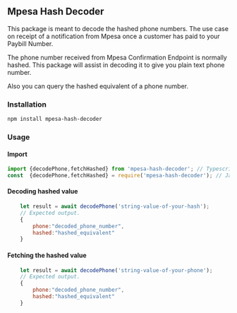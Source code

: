 ## Mpesa Hash Decoder

This package is meant to decode the hashed phone numbers. The use case on receipt of a notification from Mpesa once a customer has paid to your Paybill Number.

The phone number received from Mpesa Confirmation Endpoint is normally hashed. This package will assist in decoding it to give you plain text phone number.

Also you can query the hashed equivalent of a phone number.

### Installation

```bash
npm install mpesa-hash-decoder
```

### Usage

#### Import

```js
import {decodePhone,fetchHashed} from 'mpesa-hash-decoder'; // Typescript
const  {decodePhone,fetchHashed} = require('mpesa-hash-decoder'); // Javascript
```

#### Decoding hashed value

```js
    let result = await decodePhone('string-value-of-your-hash');
    // Expected output.
    {
        phone:"decoded_phone_number",
        hashed:"hashed_equivalent"
    }
```

#### Fetching the hashed value

```js
    let result = await decodePhone('string-value-of-your-phone');
    // Expected output.
    {
        phone:"decoded_phone_number",
        hashed:"hashed_equivalent"
    }
```

